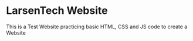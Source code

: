 # LarsenTech Website

This is a Test Website practicing basic HTML, CSS and JS code to create a Website
